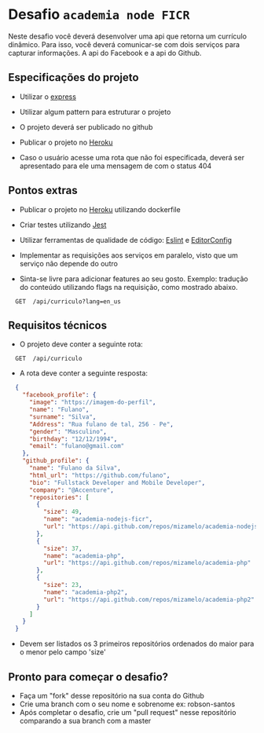 # Desafio `academia node FICR`

Neste desafio você deverá desenvolver uma api que retorna um currículo dinâmico. Para isso, você deverá comunicar-se com dois serviços para capturar informações. A api do Facebook e a api do Github.

## Especificações do projeto

* Utilizar o [express](https://www.npmjs.com/package/express)

* Utilizar algum pattern para estruturar o projeto

* O projeto deverá ser publicado no github

* Publicar o projeto no [Heroku](https://www.heroku.com/)

* Caso o usuário acesse uma rota que não foi especificada, deverá ser apresentado para ele uma mensagem de com o status 404

## Pontos extras

* Publicar o projeto no [Heroku](https://www.heroku.com/) utilizando dockerfile

* Criar testes utilizando [Jest](https://www.npmjs.com/package/jest)

* Utilizar ferramentas de qualidade de código: [Eslint](https://www.npmjs.com/package/eslint) e [EditorConfig](https://editorconfig.org/)

* Implementar as requisições aos serviços em paralelo, visto que um serviço não depende do outro

* Sinta-se livre para adicionar features ao seu gosto. Exemplo: tradução do conteúdo utilizando flags na requisição, como mostrado abaixo.

````http
  GET  /api/curriculo?lang=en_us
````

## Requisitos técnicos

* O projeto deve conter a seguinte rota:

````http
  GET  /api/curriculo
````

* A rota deve conter a seguinte resposta:

````json
  {
    "facebook_profile": {
      "image": "https://imagem-do-perfil",
      "name": "Fulano",
      "surname": "Silva",
      "Address": "Rua fulano de tal, 256 - Pe",
      "gender": "Masculino",
      "birthday": "12/12/1994",
      "email": "fulano@gmail.com"
    },
    "github_profile": {
      "name": "Fulano da Silva",
      "html_url": "https://github.com/fulano",
      "bio": "Fullstack Developer and Mobile Developer",
      "company": "@Accenture",
      "repositories": [
        {
          "size": 49,
          "name": "academia-nodejs-ficr",
          "url": "https://api.github.com/repos/mizamelo/academia-nodejs-ficr"
        },
        {
          "size": 37,
          "name": "academia-php",
          "url": "https://api.github.com/repos/mizamelo/academia-php"
        },
        {
          "size": 23,
          "name": "academia-php2",
          "url": "https://api.github.com/repos/mizamelo/academia-php2"
        }
      ]
    }
  }

````

  * Devem ser listados os 3 primeiros repositórios ordenados do maior para o menor pelo  campo 'size'
  
## Pronto para começar o desafio?
* Faça um "fork" desse repositório na sua conta do Github
* Crie uma branch com o seu nome e sobrenome ex: robson-santos
* Após completar o desafio, crie um "pull request" nesse repositório comparando a sua branch com a master
